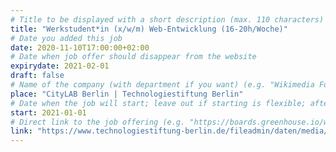 ```yaml
---
# Title to be displayed with a short description (max. 110 characters)
title: "Werkstudent*in (x/w/m) Web-Entwicklung (16-20h/Woche)"
# Date you added this job
date: 2020-11-10T17:00:00+02:00
# Date when job offer should disappear from the website
expirydate: 2021-02-01
draft: false
# Name of the company (with department if you want) (e.g. "Wikimedia Foundation, Technology")
place: "CityLAB Berlin | Technologiestiftung Berlin"
# Date when the job will start; leave out if starting is flexible; afterwards the listing will disappear (date format "2020-02-02" YYYY-MM-DD)
start: 2021-01-01
# Direct link to the job offering (e.g. "https://boards.greenhouse.io/wikimedia/jobs/2083317?gh_src=fd611a951")
link: "https://www.technologiestiftung-berlin.de/fileadmin/daten/media/publikationen/Archiv/201010_Web-Entwickung_Studi_Stellenanzeige.pdf"
---
```

